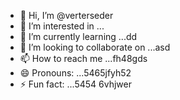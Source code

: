 - 👋 Hi, I’m @verterseder
- 👀 I’m interested in ...
- 🌱 I’m currently learning ...dd
- 💞️ I’m looking to collaborate on ...asd
- 📫 How to reach me ...fh48gds
- 😄 Pronouns: ...5465jfyh52
- ⚡ Fun fact: ...5454
6vhjwer
<!---vbm
verterseder/verterseder is a ✨ special ✨ repository because its `README.md` (this file) appears on your GitHub profile.
You can click the Preview link to take a look at your changes.
--->
